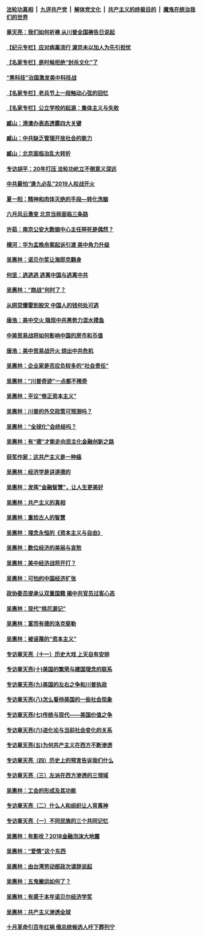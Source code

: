 ####  [法轮功真相](../../../../basic/blob/master/README.md?t=06260602) &nbsp;|&nbsp; [九评共产党](../../../../9ping.md/blob/master/README.md?t=06260602) &nbsp;|&nbsp; [解体党文化](../../../../jtdwh.md/blob/master/README.md?t=06260602)  &nbsp;|&nbsp; [共产主义的终极目的](../../../../gczydzjmd.md/blob/master/README.md?t=06260602) &nbsp;|&nbsp; [魔鬼在统治我们的世界](../../../../mgztzwmdsj.md/blob/master/README.md?t=06260602) 

#### [章天亮：我们如何祈祷 从川普全国祷告日说起](../pages/nsc423/n11944627.md?t=06260602) 

#### [【纪元专栏】应对病毒流行 渥京未以加人为先引担忧](../pages/nsc423/n11875714.md?t=06260602) 

#### [【名家专栏】是时候拒绝“封杀文化”了](../pages/nsc423/n11814093.md?t=06260602) 

#### [“黑科技”治国激发美中科技战](../pages/nsc423/n11638056.md?t=06260602) 

#### [【名家专栏】老兵节上一段触动心弦的回忆](../pages/nsc423/n11646016.md?t=06260602) 

#### [【名家专栏】公立学校的起源：集体主义与失败](../pages/nsc423/n11601833.md?t=06260602) 

#### [臧山：港澳办表态透露四大关键](../pages/nsc423/n11421628.md?t=06260602) 

#### [臧山：中共缺乏管理开放社会的能力](../pages/nsc423/n11407457.md?t=06260602) 

#### [臧山：北京面临治乱大转折](../pages/nsc423/n11406895.md?t=06260602) 

#### [专访胡平：20年打压 法轮功屹立不倒意义深远](../pages/nsc423/n11398800.md?t=06260602) 

#### [中共最怕“逢九必乱”2019人权战开火](../pages/nsc423/n11385248.md?t=06260602) 

#### [夏一阳：精神和肉体灭绝的手段—转化洗脑](../pages/nsc423/n11368250.md?t=06260602) 

#### [六月风云激变 北京当局面临三条路](../pages/nsc423/n11313668.md?t=06260602) 

#### [许茹：南京公安大数据中心主任猝死是偶然？](../pages/nsc423/n11064744.md?t=06260602) 

#### [横河：华为孟晚舟案起诉引渡 美中角力升级](../pages/nsc423/n11027230.md?t=06260602) 

#### [吴惠林：诺贝尔奖让海耶克翻身](../pages/nsc423/n10890049.md?t=06260602) 

#### [何坚：逃逃逃 逃离中国与逃离中共](../pages/nsc423/n10592891.md?t=06260602) 

#### [吴惠林：“商战”何时了？](../pages/nsc423/n10573558.md?t=06260602) 

#### [从网贷爆雷到股灾 中国人的钱何处可逃](../pages/nsc423/n10572800.md?t=06260602) 

#### [唐浩：美中交火 隐现中共黑势力混水摸鱼](../pages/nsc423/n10544040.md?t=06260602) 

#### [中美贸易战将如何影响中国的房市和币值](../pages/nsc423/n10543697.md?t=06260602) 

#### [唐浩：美中贸易战开火 烧出中共危机](../pages/nsc423/n10540126.md?t=06260602) 

#### [吴惠林：企业家是否应负较多的“社会责任”](../pages/nsc423/n10535022.md?t=06260602) 

#### [吴惠林：“川普奇迹”一点都不稀奇](../pages/nsc423/n10512808.md?t=06260602) 

#### [吴惠林：平议“修正资本主义”](../pages/nsc423/n10495724.md?t=06260602) 

#### [吴惠林：川普的外交政策可预测吗？](../pages/nsc423/n10462387.md?t=06260602) 

#### [吴惠林：“全球化”会终结吗？](../pages/nsc423/n10452838.md?t=06260602) 

#### [吴惠林：有“德”才能走向民主化金融创新之路](../pages/nsc423/n10432292.md?t=06260602) 

#### [获奖作家：这共产主义是一种癌](../pages/nsc423/n10431541.md?t=06260602) 

#### [吴惠林：经济学是讲道德的](../pages/nsc423/n10398014.md?t=06260602) 

#### [吴惠林：发挥“金融智慧”，让人生更美好](../pages/nsc423/n10375019.md?t=06260602) 

#### [吴惠林：共产主义的真相](../pages/nsc423/n10351394.md?t=06260602) 

#### [吴惠林：重拾古人的智慧](../pages/nsc423/n10337691.md?t=06260602) 

#### [吴惠林：理念永恒的《资本主义与自由》](../pages/nsc423/n10316274.md?t=06260602) 

#### [吴惠林：数位经济的美丽与哀愁](../pages/nsc423/n10292946.md?t=06260602) 

#### [吴惠林：美中经济战将开打？](../pages/nsc423/n10258825.md?t=06260602) 

#### [吴惠林：可怕的中国经济扩张](../pages/nsc423/n10219147.md?t=06260602) 

#### [政协委员提承认双重国籍 揭中共官员过客心态](../pages/nsc423/n10208809.md?t=06260602) 

#### [吴惠林：现代“桃花源记”](../pages/nsc423/n10185234.md?t=06260602) 

#### [吴惠林：富而有德的洛克斐勒](../pages/nsc423/n10142264.md?t=06260602) 

#### [吴惠林：被诬蔑的“资本主义”](../pages/nsc423/n10124816.md?t=06260602) 

#### [专访章天亮（十一）历史大戏 上天自有安排](../pages/nsc423/n10094905.md?t=06260602) 

#### [专访章天亮(十)美国的繁荣与建国理念的联系](../pages/nsc423/n10094899.md?t=06260602) 

#### [专访章天亮(九)美国的左右之争和川普执政](../pages/nsc423/n10094889.md?t=06260602) 

#### [专访章天亮(八)怎么看待美国的一些社会现象](../pages/nsc423/n10094857.md?t=06260602) 

#### [专访章天亮(七)传统与现代——美国价值之争](../pages/nsc423/n10093140.md?t=06260602) 

#### [专访章天亮(六)进化论与当前社会变化的关系](../pages/nsc423/n10092036.md?t=06260602) 

#### [专访章天亮(五)为何共产主义在西方不断渗透](../pages/nsc423/n10083620.md?t=06260602) 

#### [专访章天亮（四）历史上的预言告诉我们什么](../pages/nsc423/n10083606.md?t=06260602) 

#### [专访章天亮（三）左派在西方渗透的三领域](../pages/nsc423/n10081115.md?t=06260602) 

#### [吴惠林：工会的形成及其功能](../pages/nsc423/n10080633.md?t=06260602) 

#### [专访章天亮（二）什么人和组织让人背离神](../pages/nsc423/n10076637.md?t=06260602) 

#### [专访章天亮（一）不同民族的三个共同记忆](../pages/nsc423/n10074188.md?t=06260602) 

#### [吴惠林：有影呒？2018金融泡沫大地震](../pages/nsc423/n10040534.md?t=06260602) 

#### [吴惠林：“爱情”这个东西](../pages/nsc423/n10019423.md?t=06260602) 

#### [吴惠林：由台湾劳动部政次请辞说起](../pages/nsc423/n9979679.md?t=06260602) 

#### [吴惠林：五鬼搬运如何了？](../pages/nsc423/n9925338.md?t=06260602) 

#### [吴惠林：有感于本年诺贝尔经济学奖](../pages/nsc423/n9871883.md?t=06260602) 

#### [吴惠林：共产主义渗透全球](../pages/nsc423/n9812748.md?t=06260602) 

#### [十月革命引百年红祸 俄总统候选人吁下葬列宁](../pages/nsc423/n9810182.md?t=06260602) 


